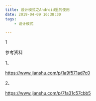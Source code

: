 ```yaml
---
title: 设计模式之Android里的使用
date: 2019-04-09 16:38:30
tags:
	- 设计模式

---
```




1

参考资料

1、

https://www.jianshu.com/p/1a9f571ad7c0

2、

https://www.jianshu.com/p/7fa31c57cbb5

